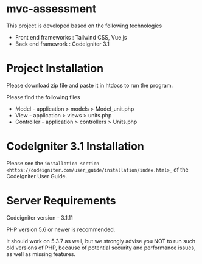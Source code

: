 # mvc-assessment

This project is developed based on the following technologies

-  Front end frameworks : Tailwind CSS, Vue.js
-  Back end framework : CodeIgniter 3.1



# Project Installation


Please download zip file and paste it in htdocs to run the program. 


Please find the following files
-  Model - application > models > Model_unit.php
-  View - application > views > units.php
-  Controller - application > controllers > Units.php









# CodeIgniter 3.1 Installation


Please see the `installation section <https://codeigniter.com/user_guide/installation/index.html>`_
of the CodeIgniter User Guide.






# Server Requirements


Codeigniter version - 3.1.11

PHP version 5.6 or newer is recommended.

It should work on 5.3.7 as well, but we strongly advise you NOT to run such old versions of PHP, because of potential security and performance issues, as well as missing features.


